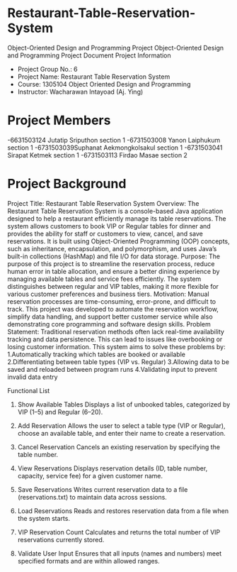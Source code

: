 # Restaurant-Table-Reservation-System
Object-Oriented Design and Programming Project 
Object-Oriented Design and Programming Project Document
Project Information
- Project Group No.: 6
- Project Name: Restaurant Table Reservation System
- Course: 1305104 Object Oriented Design and Programming
- Instructor: Wacharawan Intayoad (Aj. Ying)

# Project Members
-6631503124 Jutatip Sriputhon section 1
-6731503008 Yanon Laiphukum section 1
-6731503039Suphanat Aekmongkolsakul section 1
-6731503041 Sirapat Ketmek section 1
-6731503113 Firdao Masae section 2

# Project Background
Project Title: Restaurant Table Reservation System
Overview:
The Restaurant Table Reservation System is a console-based Java application designed to help a restaurant efficiently manage its table reservations. The system allows customers to book VIP or Regular tables for dinner and provides the ability for staff or customers to view, cancel, and save reservations. It is built using Object-Oriented Programming (OOP) concepts, such as inheritance, encapsulation, and polymorphism, and uses Java’s built-in collections (HashMap) and file I/O for data storage.
Purpose:
The purpose of this project is to streamline the reservation process, reduce human error in table allocation, and ensure a better dining experience by managing available tables and service fees efficiently. The system distinguishes between regular and VIP tables, making it more flexible for various customer preferences and business tiers.
Motivation:
Manual reservation processes are time-consuming, error-prone, and difficult to track. This project was developed to automate the reservation workflow, simplify data handling, and support better customer service while also demonstrating core programming and software design skills.
Problem Statement:
Traditional reservation methods often lack real-time availability tracking and data persistence. This can lead to issues like overbooking or losing customer information. This system aims to solve these problems by:
1.Automatically tracking which tables are booked or available
2.Differentiating between table types (VIP vs. Regular)
3.Allowing data to be saved and reloaded between program runs
4.Validating input to prevent invalid data entry

Functional List
1. Show Available Tables
Displays a list of unbooked tables, categorized by VIP (1–5) and Regular (6–20).
2. Add Reservation
Allows the user to select a table type (VIP or Regular), choose an available table, and enter their name to create a reservation.
3. Cancel Reservation
Cancels an existing reservation by specifying the table number.
4. View Reservations
Displays reservation details (ID, table number, capacity, service fee) for a given customer name.
5. Save Reservations
Writes current reservation data to a file (reservations.txt) to maintain data across sessions.
6. Load Reservations
Reads and restores reservation data from a file when the system starts.


7. VIP Reservation Count
Calculates and returns the total number of VIP reservations currently stored.


8. Validate User Input
Ensures that all inputs (names and numbers) meet specified formats and are within allowed ranges.

